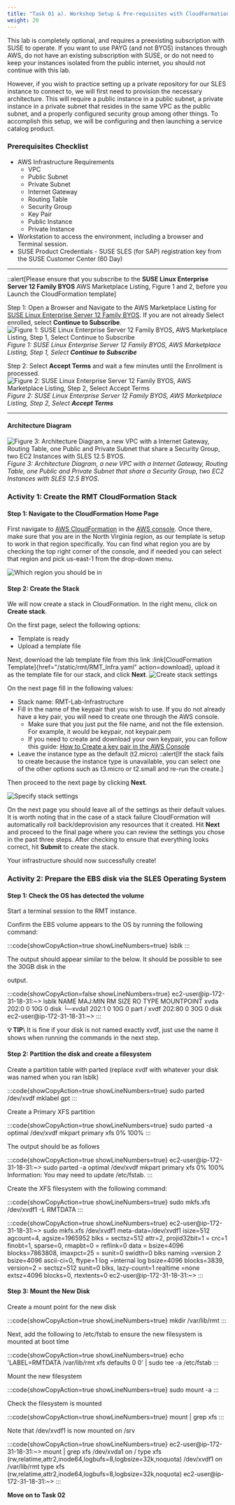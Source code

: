 ```yaml
---
title: "Task 01 a). Workshop Setup & Pre-requisites with CloudFormation"
weight: 20
---
```


<!--
Copyright Amazon.com, Inc. or its affiliates. All Rights Reserved.
SPDX-License-Identifier: MIT-0
-->

This lab is completely optional, and requires a preexisting subscription with SUSE to operate. If you want to use PAYG (and not BYOS) instances through AWS, do not have an existing subscription with SUSE, or do not need to keep your instances isolated from the public internet, you should not continue with this lab. 

However, if you wish to practice setting up a private repository for our SLES instance to connect to, we will first need to provision the necessary architecture. This will require a public instance in a public subnet, a private instance in a private subnet that resides in the same VPC as the public subnet, and a properly configured security group among other things. To accomplish this setup, we will be configuring and then launching a service catalog product.

### Prerequisites Checklist
- AWS Infrastructure Requirements
    - VPC
    - Public Subnet
    - Private Subnet
    - Internet Gateway
    - Routing Table
    - Security Group
    - Key Pair
    - Public Instance
    - Private Instance 
- Workstation to access the environment, including a browser and Terminal session.
- SUSE Product Credentials - SUSE SLES (for SAP) registration key from the SUSE Customer Center (60 Day)

-----

::alert[Please ensure that you subscribe to the **SUSE Linux Enterprise Server 12 Family BYOS** AWS Marketplace Listing, Figure 1 and 2, before you Launch the CloudFormation template]

Step 1: Open a Browser and Navigate to the AWS Marketplace Listing for [SUSE Linux Enterprise Server 12 Family BYOS](https://aws.amazon.com/marketplace/pp/prodview-cx42luwzj5s6s).
If you are not already Select enrolled, select **Continue to Subscribe**.
![Figure 1: SUSE Linux Enterprise Server 12 Family BYOS, AWS Marketplace Listing, Step 1, Select **Continue to Subscribe**](../../static/rmt/awsmp_subscribe_sles12_byos_step_1.png)
_Figure 1: SUSE Linux Enterprise Server 12 Family BYOS, AWS Marketplace Listing, Step 1, Select **Continue to Subscribe**_

Step 2: Select **Accept Terms** and wait a few minutes until the Enrollment is processed.
![Figure 2: SUSE Linux Enterprise Server 12 Family BYOS, AWS Marketplace Listing, Step 2, Select **Accept Terms**](../../static/rmt/awsmp_subscribe_sles12_byos_step_2.png)
_Figure 2: SUSE Linux Enterprise Server 12 Family BYOS, AWS Marketplace Listing, Step 2, Select **Accept Terms**_

-----

#### Architecture Diagram
![Figure 3: Architecture Diagram, a new VPC with a Internet Gateway, Routing Table, one Public and Private Subnet that share a Security Group, two EC2 Instances with SLES 12.5 BYOS.](../../static/rmt/architecture_diagram.jpg)
*Figure 3: Architecture Diagram, a new VPC with a Internet Gateway, Routing Table, one Public and Private Subnet that share a Security Group, two EC2 Instances with SLES 12.5 BYOS.*

### Activity 1: Create the RMT CloudFormation Stack

#### Step 1: Navigate to the CloudFormation Home Page

First navigate to [AWS CloudFormation](https://us-east-1.console.aws.amazon.com/cloudformation/home?region=us-east-1#/) in the [AWS console](https://us-east-1.console.aws.amazon.com/console/home?region=us-east-1). Once there, make sure that you are in the North Virginia region, as our template is setup to work in that region specifically. You can find what region you are by checking the top right corner of the console, and if needed you can select that region and pick us-east-1 from the drop-down menu. 

![Which region you should be in](../../static/setup/cloudform_location.jpg)

#### Step 2: Create the Stack

We will now create a stack in CloudFormation. In the right menu, click on **Create stack**.

On the first page, select the following options:

- Template is ready
- Upload a template file

Next, download the lab template file from this link :link[CloudFormation Template]{href="/static/rmt/RMT_Infra.yaml" action=download}, upload it as the template file for our stack, and click **Next**.
![Create stack settings](../../static/rmt/cloudform_step1.jpg)

On the next page fill in the following values:

- Stack name: RMT-Lab-Infrastructure
- Fill in the name of the keypair that you wish to use. If you do not already have a key pair, you will need to create one through the AWS console. 
    - Make sure that you just put the file name, and not the file extension. For example, it would be keypair, not keypair.pem
    - If you need to create and download your own keypair, you can follow this guide: [How to Create a key pair in the AWS Console](https://docs.aws.amazon.com/AWSEC2/latest/UserGuide/create-key-pairs.html#having-ec2-create-your-key-pair)
- Leave the instance type as the default (t2.micro)
::alert[If the stack fails to create because the instance type is unavailable, you can select one of the other options such as t3.micro or t2.small and re-run the create.]

Then proceed to the next page by clicking **Next**.

![Specify stack settings](../../static/rmt/cloudform_step2.jpg)

On the next page you should leave all of the settings as their default values. It is worth noting that in the case of a stack failure CloudFormation will automatically roll back/deprovision any resources that it created. Hit **Next** and proceed to the final page where you can review the settings you chose in the past three steps. After checking to ensure that everything looks correct, hit **Submit** to create the stack.

Your infrastructure should now successfully create!

### Activity 2: Prepare the EBS disk via the SLES Operating System

#### Step 1: Check the OS has detected the volume 

Start a terminal session to the RMT instance. 

Confirm the EBS volume appears to the OS by running the following command:

:::code{showCopyAction=true showLineNumbers=true}
    lsblk
:::

The output should appear similar to the below. It should be possible to see the 30GB disk in the 

output. 

:::code{showCopyAction=false showLineNumbers=true}
    ec2-user@ip-172-31-18-31:~> lsblk
    NAME MAJ:MIN RM SIZE RO TYPE MOUNTPOINT
    xvda 202:0 0 10G 0 disk
    └─xvda1 202:1 0 10G 0 part /
    xvdf 202:80 0 30G 0 disk
    ec2-user@ip-172-31-18-31:~>
:::

**💡 TIP**\ It is fine if your disk is not named exactly xvdf, just use the name it shows when running the commands in the next step.

#### Step 2: Partition the disk and create a filesystem 

Create a partition table with parted (replace xvdf with whatever your disk was named when you ran lsblk)

:::code{showCopyAction=true showLineNumbers=true}
    sudo parted /dev/xvdf mklabel gpt
:::

Create a Primary XFS partition

:::code{showCopyAction=true showLineNumbers=true}
    sudo parted -a optimal /dev/xvdf mkpart primary xfs 0% 100%
:::

The output should be as follows

:::code{showCopyAction=true showLineNumbers=true}
    ec2-user@ip-172-31-18-31:~> sudo parted -a optimal /dev/xvdf mkpart primary xfs 0% 100%
    Information: You may need to update /etc/fstab.
:::

Create the XFS filesystem with the following command: 

:::code{showCopyAction=true showLineNumbers=true}
    sudo mkfs.xfs /dev/xvdf1 -L RMTDATA
:::

:::code{showCopyAction=true showLineNumbers=true}
    ec2-user@ip-172-31-18-31:~> sudo mkfs.xfs /dev/xvdf1
    meta-data=/dev/xvdf1 isize=512 agcount=4, agsize=1965952 blks
    = sectsz=512 attr=2, projid32bit=1
    = crc=1 finobt=1, sparse=0, rmapbt=0
    = reflink=0
    data = bsize=4096 blocks=7863808, imaxpct=25
    = sunit=0 swidth=0 blks
    naming =version 2 bsize=4096 ascii-ci=0, ftype=1
    log =internal log bsize=4096 blocks=3839, version=2
    = sectsz=512 sunit=0 blks, lazy-count=1
    realtime =none extsz=4096 blocks=0, rtextents=0
    ec2-user@ip-172-31-18-31:~>
:::


#### Step 3: Mount the New Disk

Create a mount point for the new disk

:::code{showCopyAction=true showLineNumbers=true}
    mkdir /var/lib/rmt
:::

Next, add the following to /etc/fstab to ensure the new filesystem is mounted at boot time

:::code{showCopyAction=true showLineNumbers=true}
    echo 'LABEL=RMTDATA /var/lib/rmt xfs defaults 0 0' | sudo tee -a /etc/fstab
:::

Mount the new filesystem 

:::code{showCopyAction=true showLineNumbers=true}
    sudo mount -a
:::

Check the filesystem is mounted 

:::code{showCopyAction=true showLineNumbers=true}
    mount | grep xfs
:::

Note that /dev/xvdf1 is now mounted on /srv 

:::code{showCopyAction=true showLineNumbers=true}
    ec2-user@ip-172-31-18-31:~> mount | grep xfs
    /dev/xvda1 on / type xfs (rw,relatime,attr2,inode64,logbufs=8,logbsize=32k,noquota)
    /dev/xvdf1 on /var/lib/rmt type xfs
    (rw,relatime,attr2,inode64,logbufs=8,logbsize=32k,noquota)
    ec2-user@ip-172-31-18-31:~>
:::

**Move on to Task 02**
